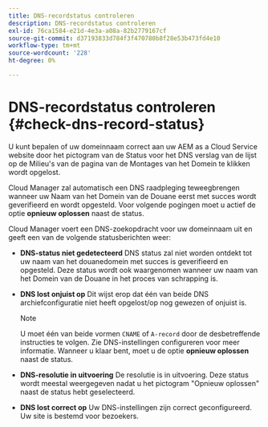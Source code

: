 ```yaml
---
title: DNS-recordstatus controleren
description: DNS-recordstatus controleren
exl-id: 76ca1584-e21d-4e3a-a08a-82b2779167cf
source-git-commit: d37193833d784f3f470780b8f28e53b473fd4e10
workflow-type: tm+mt
source-wordcount: '228'
ht-degree: 0%

---
```


# DNS-recordstatus controleren {#check-dns-record-status}

U kunt bepalen of uw domeinnaam correct aan uw AEM as a Cloud Service website door het pictogram van de Status voor het DNS verslag van de lijst op de Milieu&#39;s van de pagina van de Montages van het Domein te klikken wordt opgelost.

Cloud Manager zal automatisch een DNS raadpleging teweegbrengen wanneer uw Naam van het Domein van de Douane eerst met succes wordt geverifieerd en wordt opgesteld. Voor volgende pogingen moet u actief de optie **opnieuw oplossen** naast de status.

Cloud Manager voert een DNS-zoekopdracht voor uw domeinnaam uit en geeft een van de volgende statusberichten weer:

* **DNS-status niet gedetecteerd**
DNS status zal niet worden ontdekt tot uw naam van het douanedomein met succes is geverifieerd en opgesteld. Deze status wordt ook waargenomen wanneer uw naam van het Domein van de Douane in het proces van schrapping is.

* **DNS lost onjuist op**
Dit wijst erop dat één van beide DNS archiefconfiguratie niet heeft opgelost/op nog gewezen of onjuist is.

   >[!NOTE]
   >U moet één van beide vormen `CNAME` of `A-record` door de desbetreffende instructies te volgen. Zie DNS-instellingen configureren voor meer informatie. Wanneer u klaar bent, moet u de optie **opnieuw oplossen** naast de status.

* **DNS-resolutie in uitvoering**
De resolutie is in uitvoering. Deze status wordt meestal weergegeven nadat u het pictogram &quot;Opnieuw oplossen&quot; naast de status hebt geselecteerd.

* **DNS lost correct op**
Uw DNS-instellingen zijn correct geconfigureerd. Uw site is bestemd voor bezoekers.
